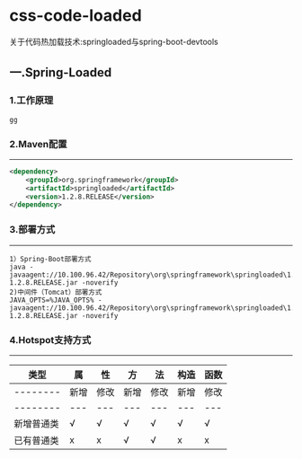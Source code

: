 # css-code-loaded
关于代码热加载技术:springloaded与spring-boot-devtools
## 一.Spring-Loaded

### 1.工作原理
```
gg
```
### 2.Maven配置
----------------------------

```xml
<dependency>
    <groupId>org.springframework</groupId>
	<artifactId>springloaded</artifactId>
    <version>1.2.8.RELEASE</version>
</dependency>
```

### 3.部署方式
----------------------------
```
1）Spring-Boot部署方式
java -javaagent://10.100.96.42/Repository\org\springframework\springloaded\1.2.8.RELEASE/springloaded-1.2.8.RELEASE.jar -noverify
2)中间件（Tomcat）部署方式
JAVA_OPTS=%JAVA_OPTS% -javaagent://10.100.96.42/Repository\org\springframework\springloaded\1.2.8.RELEASE/springloaded-1.2.8.RELEASE.jar -noverify
```
### 4.Hotspot支持方式
----------------------------

类型      | 属|性  |方|法    |构造|函数
--------|----|---|----|---|----|--
--------|新增|修改|新增|修改|新增|修改
--------|---|---|---|---|---|---
新增普通类|√  |√   |√  |√  | √ | √
已有普通类|ⅹ  |ⅹ     |√  |√  |ⅹ      |ⅹ


